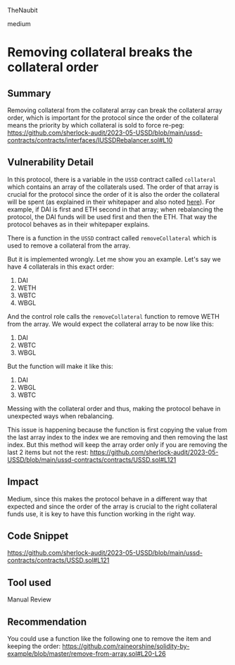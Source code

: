 TheNaubit

medium

# Removing collateral breaks the collateral order

## Summary
Removing collateral from the collateral array can break the collateral array order, which is important for the protocol since the order of the collateral means the priority by which collateral is sold to force re-peg: https://github.com/sherlock-audit/2023-05-USSD/blob/main/ussd-contracts/contracts/interfaces/IUSSDRebalancer.sol#L10

## Vulnerability Detail
In this protocol, there is a variable in the `USSD` contract called `collateral` which contains an array of the collaterals used. The order of that array is crucial for the protocol since the order of it is also the order the collateral will be spent (as explained in their whitepaper and also noted [here](https://github.com/sherlock-audit/2023-05-USSD/blob/main/ussd-contracts/contracts/interfaces/IUSSDRebalancer.sol#L10)). For example, if DAI is first and ETH second in that array; when rebalancing the protocol, the DAI funds will be used first and then the ETH. That way the protocol behaves as in their whitepaper explains.

There is a function in the `USSD` contract called `removeCollateral` which is used to remove a collateral from the array.

But it is implemented wrongly. Let me show you an example. Let's say we have 4 collaterals in this exact order:
1. DAI
2. WETH
3. WBTC
4. WBGL

And the control role calls the `removeCollateral` function to remove WETH from the array. We would expect the collateral array to be now like this:
1. DAI
2. WBTC
3. WBGL

But the function will make it like this:
1. DAI
2. WBGL
3. WBTC

Messing with the collateral order and thus, making the protocol behave in unexpected ways when rebalancing.

This issue is happening because the function is first copying the value from the last array index to the index we are removing and then removing the last index. But this method will keep the array order only if you are removing the last 2 items but not the rest:
https://github.com/sherlock-audit/2023-05-USSD/blob/main/ussd-contracts/contracts/USSD.sol#L121

## Impact
Medium, since this makes the protocol behave in a different way that expected and since the order of the array is crucial to the right collateral funds use, it is key to have this function working in the right way.

## Code Snippet

https://github.com/sherlock-audit/2023-05-USSD/blob/main/ussd-contracts/contracts/USSD.sol#L121

## Tool used

Manual Review

## Recommendation
You could use a function like the following one to remove the item and keeping the order: https://github.com/raineorshine/solidity-by-example/blob/master/remove-from-array.sol#L20-L26
